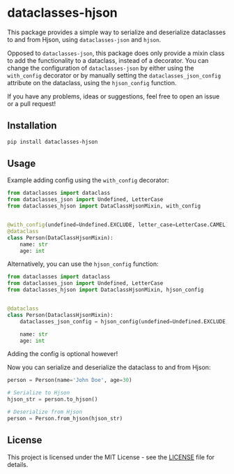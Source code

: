 # dataclasses-hjson

This package provides a simple way to serialize and deserialize dataclasses to and from Hjson, using ``dataclasses-json`` and ``hjson``.

Opposed to ``dataclasses-json``, this package does only provide a mixin class to add the functionality to a dataclass, instead of a decorator. You can change the configuration of ``dataclasses-json`` by either using the ``with_config`` decorator or by manually setting the ``dataclasses_json_config`` attribute on the dataclass, using the ``hjson_config`` function.

If you have any problems, ideas or suggestions, feel free to open an issue or a pull request!

## Installation

```bash
pip install dataclasses-hjson
```

## Usage

Example adding config using the ``with_config`` decorator:

```python
from dataclasses import dataclass
from dataclasses_json import Undefined, LetterCase
from dataclasses_hjson import DataClassHjsonMixin, with_config


@with_config(undefined=Undefined.EXCLUDE, letter_case=LetterCase.CAMEL) # (These are the default values)
@dataclass
class Person(DataClassHjsonMixin):
    name: str
    age: int

```

Alternatively, you can use the ``hjson_config`` function:

```python
from dataclasses import dataclass
from dataclasses_json import Undefined, LetterCase
from dataclasses_hjson import DataclassHjsonMixin, hjson_config


@dataclass
class Person(DataclassHjsonMixin):
    dataclasses_json_config = hjson_config(undefined=Undefined.EXCLUDE, letter_case=LetterCase.CAMEL) # (These are the default values)

    name: str
    age: int

```

Adding the config is optional however!

Now you can serialize and deserialize the dataclass to and from Hjson:

```python
person = Person(name='John Doe', age=30)

# Serialize to Hjson
hjson_str = person.to_hjson()

# Deserialize from Hjson
person = Person.from_hjson(hjson_str)

```

## License

This project is licensed under the MIT License - see the [LICENSE](LICENSE) file for details.
